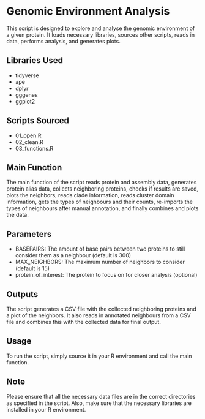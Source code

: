 # Genomic Environment Analysis

This script is designed to explore and analyse the genomic environment of a given protein. It loads necessary libraries, sources other scripts, reads in data, performs analysis, and generates plots.

## Libraries Used
- tidyverse
- ape
- dplyr
- gggenes
- ggplot2

## Scripts Sourced
- 01_open.R
- 02_clean.R
- 03_functions.R

## Main Function
The main function of the script reads protein and assembly data, generates protein alias data, collects neighboring proteins, checks if results are saved, plots the neighbors, reads clade information, reads cluster domain information, gets the types of neighbours and their counts, re-imports the types of neighbours after manual annotation, and finally combines and plots the data.

## Parameters
- BASEPAIRS: The amount of base pairs between two proteins to still consider them as a neighbour (default is 300)
- MAX_NEIGHBORS: The maximum number of neighbors to consider (default is 15)
- protein_of_interest: The protein to focus on for closer analysis (optional)

## Outputs
The script generates a CSV file with the collected neighboring proteins and a plot of the neighbors. It also reads in annotated neighbours from a CSV file and combines this with the collected data for final output.

## Usage
To run the script, simply source it in your R environment and call the main function.

## Note
Please ensure that all the necessary data files are in the correct directories as specified in the script. Also, make sure that the necessary libraries are installed in your R environment.
